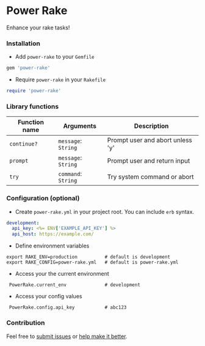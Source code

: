 # Power Rake

Enhance your rake tasks!


### Installation 

- Add `power-rake` to your `Gemfile`

```ruby
gem 'power-rake'
```

- Require `power-rake` in your `Rakefile`

```ruby
require 'power-rake'
```

### Library functions

Function name | Arguments | Description
--------------|-----------|-------------
`continue?` | `message`: `String` | Prompt user and abort unless 'y'
`prompt` | `message`: `String` | Prompt user and return input
`try` | `command`: `String` | Try system command or abort

### Configuration (optional)

- Create `power-rake.yml` in your project root. You can include `erb` syntax.

```yaml
development:
  api_key: <%= ENV['EXAMPLE_API_KEY'] %>
  api_host: https://example.com/
```

- Define environment variables

```
export RAKE_ENV=production          # default is development
export RAKE_CONFIG=power-rake.yml   # default is power-rake.yml

```

- Access your the current environment


```
 PowerRake.current_env              # development
```

- Access your config values

```
 PowerRake.config.api_key           # abc123
```

### Contribution

Feel free to [submit issues](https://github.com/ryaan-anthony/power-rake/issues) or [help make it better](https://github.com/ryaan-anthony/power-rake/pulls). 
